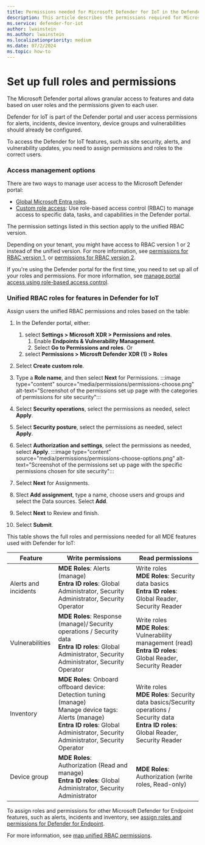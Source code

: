```yaml
---
title: Permissions needed for Microsoft Defender for IoT in the Defender portal
description: This article describes the permissions required for Microsoft Defender for IoT in the Microsoft Defender portal.
ms.service: defender-for-iot
author: lwainstein
ms.author: lwainstein
ms.localizationpriority: medium
ms.date: 07/2/2024
ms.topic: how-to
---
```


# Set up full roles and permissions

The Microsoft Defender portal allows granular access to features and data based on user roles and the permissions given to each user.

Defender for IoT is part of the Defender portal and user access permissions for alerts, incidents, device inventory, device groups and vulnerabilities should already be configured.

To access the Defender for IoT features, such as site security, alerts, and vulnerability updates, you need to assign permissions and roles to the correct users.

### Access management options

There are two ways to manage user access to the Microsoft Defender portal:

- [Global Microsoft Entra roles](/entra/identity/role-based-access-control/permissions-reference).
- [Custom role access](/defender-xdr/custom-roles): Use role-based access control (RBAC) to manage access to specific data, tasks, and capabilities in the Defender portal.

The permission settings listed in this section apply to the unified RBAC version.

Depending on your tenant, you might have access to RBAC version 1 or 2 instead of the unified version. For more information, see [permissions for RBAC version 1](/defender-endpoint/prepare-deployment), or [permissions for RBAC version 2](/defender-endpoint/user-roles#permission-options).

If you're using the Defender portal for the first time, you need to set up all of your roles and permissions. For more information, see [manage portal access using role-based access control](/defender-xdr/manage-rbac).

### Unified RBAC roles for features in Defender for IoT

Assign users the unified RBAC permissions and roles based on the table:

1. In the Defender portal, either: 
    1. select **Settings > Microsoft XDR > Permissions and roles**.
        1. Enable **Endpoints & Vulnerability Management**.
        1. Select **Go to Permissions and roles**.
    Or
    1. select **Permissions > Microsft Defender XDR (1) > Roles**

1. Select **Create custom role**.
1. Type a **Role name**, and then select **Next** for Permissions.
    :::image type="content" source="media/permissions/permissions-choose.png" alt-text="Screenshot of the permissions set up page with the categories of permissions for site security":::
1. Select **Security operations**, select the permissions as needed, select **Apply**.
1. Select **Security posture**, select the permissions as needed, select **Apply**.
1. Select **Authorization and settings**, select the permissions as needed, select **Apply**.
    :::image type="content" source="media/permissions/permissions-choose-options.png" alt-text="Screenshot of the permissions set up page with the specific permissions chosen for site security":::
1. Select **Next** for Assignments.
1. Slect **Add assignment**, type a name, choose users and groups and select the Data sources. Select **Add**.
1. Select **Next** to Review and finish.
1. Select **Submit**.

This table shows the full roles and permissions needed for all MDE features used with Defender for IoT:

| Feature | Write permissions | Read permissions |
|---|----|---|
|Alerts and incidents| **MDE Roles**: Alerts (manage) <br> **Entra ID roles**: Global Administrator, Security Administrator, Security Operator| Write roles<br> **MDE Roles**: Security data basics<br>**Entra ID roles**: Global Reader, Security Reader |
|Vulnerabilities | **MDE Roles**: Response (manage)/ Security operations / Security data <br>**Entra ID roles**: Global Administrator, Security Administrator, Security Operator | Write roles<br> **MDE Roles**: Vulnerability management (read) <br> **Entra ID roles**: Global Reader, Security Reader |
|Inventory| **MDE Roles**: Onboard offboard device: Detection tuning (manage) <br> Manage device tags: Alerts (manage) <br>**Entra ID roles**: Global Administrator, Security Administrator, Security Operator | Write roles <br>**MDE Roles**: Security data basics/Security operations / Security data <br> **Entra ID roles**: Global Reader, Security Reader |
|Device group| **MDE Roles**: Authorization (Read and manage) <br>**Entra ID roles**: Global Administrator, Security Administrator |**MDE Roles**: Authorization (write roles, Read-only) |

To assign roles and permissions for other Microsoft Defender for Endpoint features, such as alerts, incidents and inventory, see [assign roles and permissions for Defender for Endpoint](/defender-endpoint/prepare-deployment).

For more information, see [map unified RBAC permissions](/defender-xdr/compare-rbac-roles#microsoft-entra-global-roles-access).
